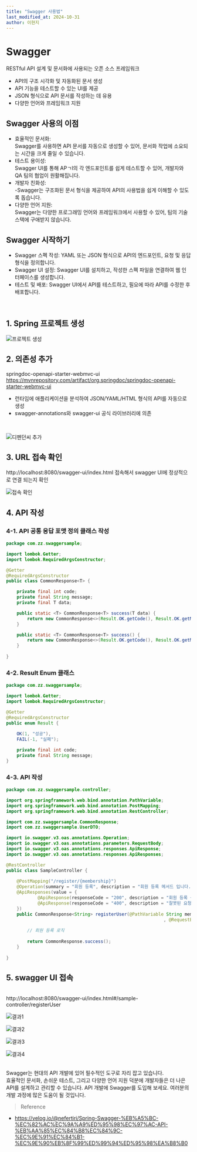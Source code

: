 ```yaml
---
title: "Swagger 사용법"
last_modified_at: 2024-10-31
author: 이현지
---
```


# Swagger
RESTful API 설계 및 문서화에 사용되는 오픈 소스 프레임워크
- API의 구조 시각화 및 자동화된 문서 생성
-  API 기능을 테스트할 수 있는 UI를 제공
-  JSON 형식으로 API 문서를 작성하는 데 유용
-  다양한 언어와 프레임워크 지원

## Swagger 사용의 이점
-  효율적인 문서화:<br>
Swagger를 사용하면 API 문서를 자동으로 생성할 수 있어, 문서화 작업에 소요되는 시간을 크게 줄일 수 있습니다.
-  테스트 용이성:<br>
 Swagger UI를 통해 APㄱI의 각 엔드포인트를 쉽게 테스트할 수 있어, 개발자와 QA 팀의 협업이 원활해집니다.
-  개발자 친화성:<br>
-Swagger는 구조화된 문서 형식을 제공하여 API의 사용법을 쉽게 이해할 수 있도록 돕습니다.
-  다양한 언어 지원:<br> 
Swagger는 다양한 프로그래밍 언어와 프레임워크에서 사용할 수 있어, 팀의 기술 스택에 구애받지 않습니다.

## Swagger 시작하기
- Swagger 스펙 작성: YAML 또는 JSON 형식으로 API의 엔드포인트, 요청 및 응답 형식을 정의합니다.
- Swagger UI 설정: Swagger UI를 설치하고, 작성한 스펙 파일을 연결하여 웹 인터페이스를 생성합니다.
- 테스트 및 배포: Swagger UI에서 API를 테스트하고, 필요에 따라 API를 수정한 후 배포합니다.

<br>

## 1. Spring 프로젝트 생성
![프로젝트 생성](https://img1.daumcdn.net/thumb/R1280x0/?scode=mtistory2&fname=https%3A%2F%2Fblog.kakaocdn.net%2Fdn%2FwUK2i%2FbtsKdc2Eba7%2FsHB9mgs4IkvpZssSjQvUv0%2Fimg.png)
## 2. 의존성 추가
springdoc-openapi-starter-webmvc-ui
<br>
https://mvnrepository.com/artifact/org.springdoc/springdoc-openapi-starter-webmvc-ui
- 런타임에 애플리케이션을 분석하여 JSON/YAML/HTML 형식의 API를 자동으로 생성
- swagger-annotations와 swagger-ui 공식 라이브러리에 의존
<br>

![디펜던씨 추가](https://img1.daumcdn.net/thumb/R1280x0/?scode=mtistory2&fname=https%3A%2F%2Fblog.kakaocdn.net%2Fdn%2FbedNVK%2FbtsKb1VkvE0%2FXUz4N333lm9AHkVKJwD4y0%2Fimg.png)

## 3. URL 접속 확인 
http://localhost:8080/swagger-ui/index.html 접속해서 swagger UI에 정상적으로 연결 되는지 확인

![접속 확인](https://img1.daumcdn.net/thumb/R1280x0/?scode=mtistory2&fname=https%3A%2F%2Fblog.kakaocdn.net%2Fdn%2FzdeCM%2FbtsKbHbO81a%2FlgGOBPZSPK57YTfXPdx0w0%2Fimg.png)

## 4. API 작성

### 4-1. API 공통 응답 포맷 정의 클래스 작성 

```java
package com.zz.swaggersample;

import lombok.Getter;
import lombok.RequiredArgsConstructor;

@Getter
@RequiredArgsConstructor
public class CommonResponse<T> {

	private final int code; 
	private final String message; 
	private final T data;

	public static <T> CommonResponse<T> success(T data) {
		return new CommonResponse<>(Result.OK.getCode(), Result.OK.getMessage(), data);
	}

	public static <T> CommonResponse<T> success() {
		return new CommonResponse<>(Result.OK.getCode(), Result.OK.getMessage(), null);
	}
	
}
```

### 4-2. Result Enum 클래스 

```java
package com.zz.swaggersample;

import lombok.Getter;
import lombok.RequiredArgsConstructor;

@Getter
@RequiredArgsConstructor
public enum Result {
	
	OK(1, "성공"), 
	FAIL(-1, "실패");

	private final int code; 
	private final String message;
}
``` 

### 4-3. API 작성

```java
package com.zz.swaggersample.controller;

import org.springframework.web.bind.annotation.PathVariable;
import org.springframework.web.bind.annotation.PostMapping;
import org.springframework.web.bind.annotation.RestController;

import com.zz.swaggersample.CommonResponse;
import com.zz.swaggersample.UserDTO;

import io.swagger.v3.oas.annotations.Operation;
import io.swagger.v3.oas.annotations.parameters.RequestBody;
import io.swagger.v3.oas.annotations.responses.ApiResponse;
import io.swagger.v3.oas.annotations.responses.ApiResponses;

@RestController
public class SampleController {
    	
	@PostMapping("/register/{membership}")
	@Operation(summary = "회원 등록", description = "회원 등록 메서드 입니다.")
    @ApiResponses(value = {
            @ApiResponse(responseCode = "200", description = "회원 등록 성공"),
            @ApiResponse(responseCode = "400", description = "잘못된 요청")
    })
	public CommonResponse<String> registerUser(@PathVariable String membership
															, @RequestBody UserDTO user){
		
		// 회원 등록 로직		
		
		return CommonResponse.success();
	}
	
}
``` 

## 5. swagger UI 접속
<br>
http://localhost:8080/swagger-ui/index.html#/sample-controller/registerUser

![결과1](https://img1.daumcdn.net/thumb/R1280x0/?scode=mtistory2&fname=https%3A%2F%2Fblog.kakaocdn.net%2Fdn%2FckkBD1%2FbtsKbSqEA2k%2FJGvNnoO5TUcSZmfpdJFmjK%2Fimg.png)

![결과2](https://img1.daumcdn.net/thumb/R1280x0/?scode=mtistory2&fname=https%3A%2F%2Fblog.kakaocdn.net%2Fdn%2FbAP4lC%2FbtsKcToRZvW%2FqJwnrg6j17o1w3XHFPkOH1%2Fimg.png)

![결과3](https://img1.daumcdn.net/thumb/R1280x0/?scode=mtistory2&fname=https%3A%2F%2Fblog.kakaocdn.net%2Fdn%2FqnDOu%2FbtsKbTb5TN2%2FBVVkKcHfrz1fwXmj7ZnSpk%2Fimg.png)

![결과4](https://img1.daumcdn.net/thumb/R1280x0/?scode=mtistory2&fname=https%3A%2F%2Fblog.kakaocdn.net%2Fdn%2Fdpj2au%2FbtsKdSJeELE%2Fh9iNmcTHFkE0R5V1pUGSi0%2Fimg.png)
<br><br>

Swagger는 현대의 API 개발에 있어 필수적인 도구로 자리 잡고 있습니다.
<br>
효율적인 문서화, 손쉬운 테스트, 그리고 다양한 언어 지원 덕분에 개발자들은 더 나은 API를 설계하고 관리할 수 있습니다. API 개발에 Swagger를 도입해 보세요. 여러분의 개발 과정에 많은 도움이 될 것입니다.
<br>

> Reference
- https://velog.io/@nefertiri/Spring-Swagger-%EB%A5%BC-%EC%82%AC%EC%9A%A9%ED%95%98%EC%97%AC-API-%EB%AA%85%EC%84%B8%EC%84%9C-%EC%9E%91%EC%84%B1-%EC%9E%90%EB%8F%99%ED%99%94%ED%95%98%EA%B8%B0
